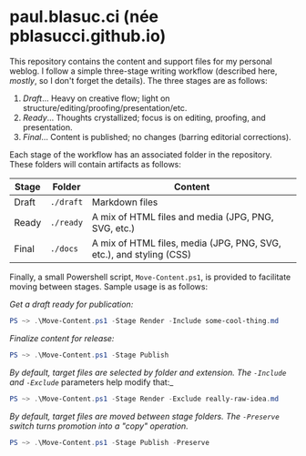 paul.blasuc.ci (née pblasucci.github.io)
===

This repository contains the content and support files for my personal weblog. I follow a simple three-stage writing
workflow (described here, _mostly_, so I don't forget the details). The three stages are as follows:

1.  _Draft_... Heavy on creative flow; light on structure/editing/proofing/presentation/etc.
1.  _Ready_... Thoughts crystallized; focus is on editing, proofing, and presentation.
1.  _Final_... Content is published; no changes (barring editorial corrections).

Each stage of the workflow has an associated folder in the repository. These folders will contain artifacts as follows:

Stage   | Folder    | Content
--------|-----------|--------------------------
Draft   | `./draft` | Markdown files
Ready   | `./ready` | A mix of HTML files and media (JPG, PNG, SVG, etc.)
Final   | `./docs`  | A mix of HTML files, media (JPG, PNG, SVG, etc.), and styling (CSS)

Finally, a small Powershell script, `Move-Content.ps1`, is provided to facilitate moving between stages. Sample usage
is as follows:

_Get a draft ready for publication:_
```powershell
PS ~> .\Move-Content.ps1 -Stage Render -Include some-cool-thing.md
```

_Finalize content for release:_
```powershell
PS ~> .\Move-Content.ps1 -Stage Publish
```

_By default, target files are selected by folder and extension. The `-Include` and `-Exclude`_ parameters help modify that:_
```powershell
PS ~> .\Move-Content.ps1 -Stage Render -Exclude really-raw-idea.md
```

_By default, target files are moved between stage folders. The `-Preserve` switch turns promotion into a "copy" operation._
```powershell
PS ~> .\Move-Content.ps1 -Stage Publish -Preserve
```
